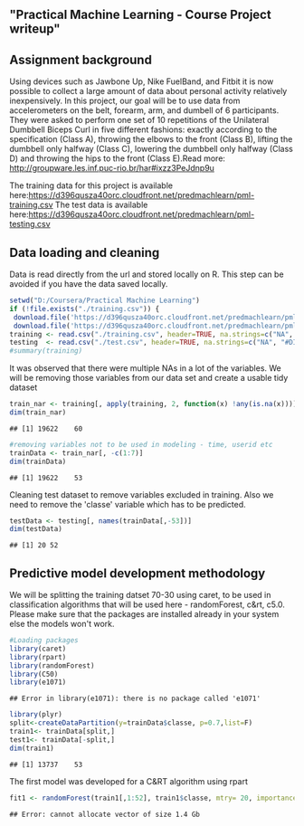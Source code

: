 "Practical Machine Learning - Course Project writeup"
-----------------------------------------------------------------
## Assignment background
Using devices such as Jawbone Up, Nike FuelBand, and Fitbit it is now possible to collect a large amount of data about personal activity relatively inexpensively. In this project, our goal will be to use data from accelerometers on the belt, forearm, arm, and dumbell of 6 participants. They were asked to perform one set of 10 repetitions of the Unilateral Dumbbell Biceps Curl in five different fashions: exactly according to the specification (Class A), throwing the elbows to the front (Class B), lifting the dumbbell only halfway (Class C), lowering the dumbbell only halfway (Class D) and throwing the hips to the front (Class E).Read more: http://groupware.les.inf.puc-rio.br/har#ixzz3PeJdnp9u

The training data for this project is available here:https://d396qusza40orc.cloudfront.net/predmachlearn/pml-training.csv
The test data is available here:https://d396qusza40orc.cloudfront.net/predmachlearn/pml-testing.csv

## Data loading and cleaning
Data is read directly from the url and stored locally on R. This step can be avoided if you have the data saved locally.

```r
setwd("D:/Coursera/Practical Machine Learning")
if (!file.exists("./training.csv")) {
 download.file('https://d396qusza40orc.cloudfront.net/predmachlearn/pml-training.csv', destfile="./training.csv")
 download.file('https://d396qusza40orc.cloudfront.net/predmachlearn/pml-testing.csv', destfile="./test.csv") }
training <- read.csv("./training.csv", header=TRUE, na.strings=c("NA", "#DIV/0!"))
testing  <- read.csv("./test.csv", header=TRUE, na.strings=c("NA", "#DIV/0!"))
#summary(training)
```
It was observed that there were multiple NAs in a lot of the variables. We will be removing those variables from our data set and create a usable tidy dataset

```r
train_nar <- training[, apply(training, 2, function(x) !any(is.na(x)))] 
dim(train_nar)
```

```
## [1] 19622    60
```

```r
#removing variables not to be used in modeling - time, userid etc
trainData <- train_nar[, -c(1:7)]
dim(trainData)
```

```
## [1] 19622    53
```
Cleaning test dataset to remove variables excluded in training. Also we need to remove the 'classe' variable which has to be predicted.

```r
testData <- testing[, names(trainData[,-53])]
dim(testData)
```

```
## [1] 20 52
```
## Predictive model development methodology
We will be splitting the training datset 70-30 using caret, to be used in classification algorithms that will be used here - randomForest, c&rt, c5.0. Please make sure that the packages are installed already in your system else the models won't work.

```r
#Loading packages
library(caret)
library(rpart)
library(randomForest)
library(C50)
library(e1071)
```

```
## Error in library(e1071): there is no package called 'e1071'
```

```r
library(plyr)
split<-createDataPartition(y=trainData$classe, p=0.7,list=F)
train1<- trainData[split,] 
test1<- trainData[-split,] 
dim(train1)
```

```
## [1] 13737    53
```
The first model was developed for a C&RT algorithm using rpart

```r
fit1 <- randomForest(train1[,1:52], train1$classe, mtry= 20, importance=TRUE, proximity = TRUE, keep.forest=TRUE)
```

```
## Error: cannot allocate vector of size 1.4 Gb
```


